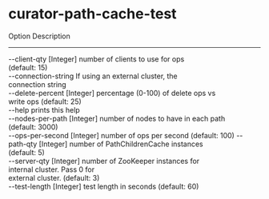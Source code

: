 curator-path-cache-test
=======================

Option                      Description                            
------                      -----------                            
--client-qty [Integer]      number of clients to use for ops       
                              (default: 15)                        
--connection-string         If using an external cluster, the      
                              connection string                    
--delete-percent [Integer]  percentage (0-100) of delete ops vs    
                              write ops (default: 25)              
--help                      prints this help                       
--nodes-per-path [Integer]  number of nodes to have in each path   
                              (default: 3000)                      
--ops-per-second [Integer]  number of ops per second (default: 100)
--path-qty [Integer]        number of PathChildrenCache instances  
                              (default: 5)                         
--server-qty [Integer]      number of ZooKeeper instances for      
                              internal cluster. Pass 0 for         
                              external cluster. (default: 3)       
--test-length [Integer]     test length in seconds (default: 60)   
